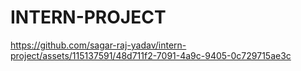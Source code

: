 ﻿# INTERN-PROJECT
https://github.com/sagar-raj-yadav/intern-project/assets/115137591/48d711f2-7091-4a9c-9405-0c729715ae3c

